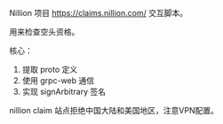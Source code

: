
Nillion 项目   https://claims.nillion.com/  交互脚本。 

用来检查空头资格。

核心：
1. 提取 proto 定义
2. 使用 grpc-web 通信
3. 实现 signArbitrary 签名


nillion claim 站点拒绝中国大陆和美国地区，注意VPN配置。